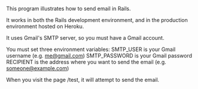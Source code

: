 This program illustrates how to send email in Rails.

It works in both the Rails development environment, and in the production environment hosted on Heroku.

It uses Gmail's SMTP server, so you must have a Gmail account.

You must set three environment variables:
SMTP_USER is your Gmail username (e.g. me@gmail.com)
SMTP_PASSWORD is your Gmail password
RECIPIENT is the address where you want to send the email (e.g. someone@example.com)

When you visit the page /test, it will attempt to send the email.
